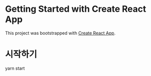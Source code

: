 # Getting Started with Create React App

This project was bootstrapped with [Create React App](https://github.com/facebook/create-react-app).

# 시작하기
yarn start


